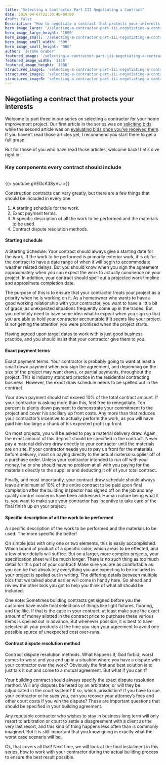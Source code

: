 ```yaml
---
title: "Selecting a Contractor Part III Negotiating a Contract"
date: 2019-04-07T22:30:46-04:00
draft: false
Description: "How to negotiate a contract that protects your interests."
hero_image_large: '/selecting-a-contractor-part-iii-negotiating-a-contract-3158x1800.jpg'
hero_image_large_height: '1800'
hero_image_small: '/selecting-a-contractor-part-iii-negotiating-a-contract-600x900.jpg'
hero_image_small_width: '600'
hero_image_small_height: '900'
author: 'Jerome Graber'
featured_image: '/selecting-a-contractor-part-iii-negotiating-a-contract-3158x1800.jpg'
featured_image_width: '3158'
featured_image_height: '1800'
structured_image1: 'selecting-a-contractor-part-iii-negotiating-a-contract-1200x1200-1x1.jpg'
structured_image2: 'selecting-a-contractor-part-iii-negotiating-a-contract-1200x800-4x3.jpg'
structured_image3: 'selecting-a-contractor-part-iii-negotiating-a-contract-1920x1080-16x9.jpg'
---
```


## Negotiating a contract that protects your interests

Welcome to part three in our series on selecting a contractor for your home improvement project. Our first article in the series was on [soliciting bids](/blog/selecting-a-contractor-for-your-project-soliciting-bids/) while the second article was on [evaluating bids once you’ve received them](/blog/picking-a-contractor-part-ii-evaluating-bids/). If you haven’t read those articles yet, I recommend you start there to get a full grasp.

But for those of you who have read those articles, welcome back! Let’s dive right in.

### Key components every contract should include
<br>
{{< youtube gVEGcK3SyVU >}}

Construction contracts can vary greatly, but there are a few things that should be included in every one: 

1. A starting schedule for the work. 
2. Exact payment terms. 
3. A specific description of all the work to be performed and the materials to be used. 
4. Contract dispute resolution methods.

#### Starting schedule

A Starting Schedule: Your contract should always give a starting date for the work. If the work to be performed is primarily exterior work, it is ok for the contract to have a date range of when it will begin to accommodate weather related delays. But you should know when you sign the agreement approximately when you can expect the work to actually commence on your project. In addition, your contract should spell out a projected work timeline and approximate completion date. 

The purpose of this is to ensure that your contractor treats your project as a priority when he is working on it. As a homeowner who wants to have a good working relationship with your contractor, you want to have a little bit of grace, as unexpected situations frequently come up in the trades. But you definitely need to have some idea what to expect when you sign so that you are able to hold your contractor accountable if it seems like your project is not getting the attention you were promised when the project starts. 

Having agreed upon target dates to work with is just good business practice, and you should insist that your contractor give them to you.

#### Exact payment terms

Exact payment terms. Your contractor is probably going to want at least a small down payment when you sign the agreement, and depending on the size of the project may want draws, or partial payments, throughout the project. This is industry standard practice in the residential contracting business. However, the exact draw schedule needs to be spelled out in the contract.

Your down payment should not exceed 10% of the total contract amount. If your contractor is asking more than this, feel free to renegotiate. Ten percent is plenty down payment to demonstrate your commitment to the project and cover his ancillary up front costs. Any more than that reduces your contractor’s incentive to actually perform the work, as you will have paid him too large a chunk of his expected profit up front.

On most projects, you will be asked to pay a material delivery draw. Again, the exact amount of this deposit should be specified in the contract. Never pay a material delivery draw directly to your contractor until the materials are on site. If your contractor needs you to pay up front for the materials before delivery, insist on paying directly to the actual material supplier off of a purchase order. Unless your contractor intended to run off with your money, he or she should have no problem at all with you paying for the materials directly to the supplier and deducting it off of your total contract.

Finally, and most importantly, your contract draw schedule should always leave a minimum of 10% of the entire contract to be paid upon final completion after the building inspector has signed off on the job and any quality control concerns have been addressed. Human nature being what it is, you want to make sure your contractor has incentive to take care of the final finish up on your project.

#### Specific description of all the work to be performed

A specific description of the work to be performed and the materials to be used. The more specific the better!

On simple jobs with only one or two elements, this is easily accomplished. Which brand of product of a specific color, which areas to be effected,  and a few other details will suffice. But on a larger, more complex projects, your specification sheet will be much longer. There is no such thing as too much detail for this part of your contract! Make sure you are as comfortable as you can be that absolutely everything you are expecting to be included in your project is spelled out in writing. The differing details between multiple bids that we talked about earlier will come in handy here. Go ahead and review the other bids you got to help you think of what all should be included.

One note: Sometimes building contracts get signed before you the customer have made final selections of things like light fixtures, flooring, and the like. If that is the case in your contract, at least make sure the exact amount of money allotted in the contract price to purchase these various items is spelled out in advance. But whenever possible, it is best to have selected all your products at the time you sign your agreement to avoid one possible source of unexpected cost over-runs.

#### Contract dispute resolution method

Contract dispute resolution methods. What happens if, God forbid, worst comes to worst and you end up in a situation where you have a dispute with your contractor over the work? Obviously the first and best solution is to just talk it out and come to a mutual agreement. But what if you can’t?

Your building contract should always specify the exact dispute resolution method. Will any disputes be heard by an arbitrator, or will they be adjudicated in the court system? If so, which jurisdiction? If you have to sue your contractor or he sues you, can you recover your attorney’s fees and other court costs if you win the dispute? These are important questions that should be specified in your building agreement.

Any reputable contractor who wishes to stay in business long term will only resort to arbitration or court to settle a disagreement with a client as the very last resort, and this kind of thing happens less often than is commonly imagined. But it is still important that you know going in exactly what the worst case scenario will be.

Ok, that covers all that! Next time, we will look at the final installment in this series, how to work with your contractor during the actual building process to ensure the best result possible.
